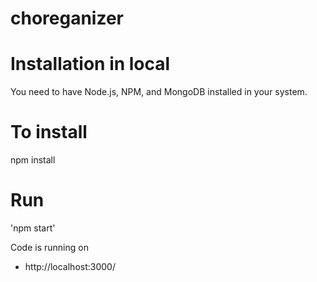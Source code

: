 # choreganizer

# Installation in local

You need to have Node.js, NPM, and MongoDB installed in your system.

# To install

npm install

# Run

'npm start'

Code is running on
+ http://localhost:3000/
